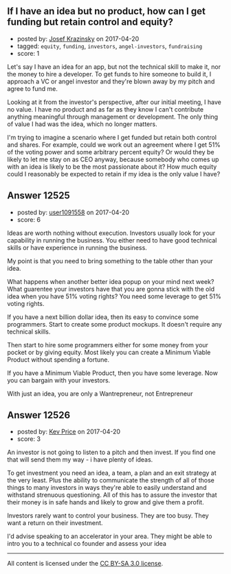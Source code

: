 ## If I have an idea but no product, how can I get funding but retain control and equity?

- posted by: [Josef Krazinsky](https://stackexchange.com/users/5748971/josef-krazinsky) on 2017-04-20
- tagged: `equity`, `funding`, `investors`, `angel-investors`, `fundraising`
- score: 1

Let's say I have an idea for an app, but not the technical skill to make it, nor the money to hire a developer. To get funds to hire someone to build it, I approach a VC or angel investor and they're blown away by my pitch and agree to fund me.

Looking at it from the investor's perspective, after our initial meeting, I have no value. I have no product and as far as they know I can't contribute anything meaningful through management or development. The only thing of value I had was the idea, which no longer matters.

I'm trying to imagine a scenario where I get funded but retain both control and shares. For example, could we work out an agreement where I get 51% of the voting power and some arbitrary percent equity? Or would they be likely to let me stay on as CEO anyway, because somebody who comes up with an idea is likely to be the most passionate about it? How much equity could I reasonably be expected to retain if my idea is the only value I have?


## Answer 12525

- posted by: [user1091558](https://stackexchange.com/users/1098507/user1091558) on 2017-04-20
- score: 6

Ideas are worth nothing without execution. Investors usually look for your capability in running the business. You either need to have good technical skills or have experience in running the business.

My point is that you need to bring something to the table other than your idea.

What happens when another better idea popup on your mind next week? What guarentee your investors have that you are gonna stick with the old idea when you have 51% voting rights? You need some leverage to get 51% voting rights. 

If you have a next billion dollar idea, then its easy to convince some programmers. Start to create some product mockups. It doesn't require any technical skills. 

Then start to hire some programmers either for some money from your pocket or by giving equity. Most likely you can create a Minimum Viable Product without spending a fortune.

If you have a Minimum Viable Product, then you have some leverage. Now you can bargain with your investors.

With just an idea, you are only a Wantrepreneur, not Entrepreneur   




## Answer 12526

- posted by: [Kev Price](https://stackexchange.com/users/1109274/kev-price) on 2017-04-20
- score: 3

An investor is not going to listen to a pitch and then invest. If you find one that will send them my way - i have plenty of ideas.

To get investment you need an idea, a team, a plan and an exit strategy at the very least. Plus the ability to communicate the strength of all of those things to many investors in ways they're able to easily understand and withstand strenuous questioning. All of this has to assure the investor that their money is in safe hands and likely to grow and give them a profit.

Investors rarely want to control your business. They are too busy. They want a return on their investment.

I'd advise speaking to an accelerator in your area. They might be able to intro you to a technical co founder and assess your idea



---

All content is licensed under the [CC BY-SA 3.0 license](https://creativecommons.org/licenses/by-sa/3.0/).
